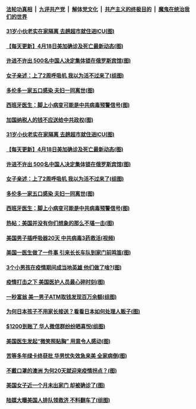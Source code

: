 

####  [法轮功真相](../../../../basic/blob/master/README.md?t=04190530) &nbsp;|&nbsp; [九评共产党](../../../../9ping.md/blob/master/README.md?t=04190530) &nbsp;|&nbsp; [解体党文化](../../../../jtdwh.md/blob/master/README.md?t=04190530)  &nbsp;|&nbsp; [共产主义的终极目的](../../../../gczydzjmd.md/blob/master/README.md?t=04190530) &nbsp;|&nbsp; [魔鬼在统治我们的世界](../../../../mgztzwmdsj.md/blob/master/README.md?t=04190530) 

#### [31岁小伙老实在家隔离 去趟超市就住进ICU(图)](../pages/p3/930282.md?t=04190530) 

#### [【每天更新】4月18日美加确诊及死亡最新动态(图)](../pages/p3/928262.md?t=04190530) 

#### [许进不许出 500名中国人决定集体锁在俄罗斯宾馆(图)](../pages/p3/930199.md?t=04190530) 

#### [女子亲述：上了2周呼吸机 我以为活不过来了(组图)](../pages/p3/930189.md?t=04190530) 

#### [多伦多一家五口感染 夫妇一同离世(图)](../pages/p3/930180.md?t=04190530) 

#### [西班牙医生：脚上小病变可能是中共病毒预警信号(图)](../pages/p3/930179.md?t=04190530) 

#### [加国纳税人的钱不应送给中共政权(图)](../pages/p3/930284.md?t=04190530) 

#### [31岁小伙老实在家隔离 去趟超市就住进ICU(图)](../pages/p3/930282.md?t=04190530) 

#### [【每天更新】4月18日美加确诊及死亡最新动态(图)](../pages/p3/928262.md?t=04190530) 

#### [许进不许出 500名中国人决定集体锁在俄罗斯宾馆(图)](../pages/p3/930199.md?t=04190530) 

#### [女子亲述：上了2周呼吸机 我以为活不过来了(组图)](../pages/p3/930189.md?t=04190530) 

#### [多伦多一家五口感染 夫妇一同离世(图)](../pages/p3/930180.md?t=04190530) 

#### [西班牙医生：脚上小病变可能是中共病毒预警信号(图)](../pages/p3/930179.md?t=04190530) 

#### [热帖：美国并没有你们想象的那么不堪一击(图)](../pages/p3/930150.md?t=04190530) 

#### [美国男子插呼吸器20天 中共病毒3药救活(视频)](../pages/p3/930093.md?t=04190530) 

#### [美国一医生做了一件事 引来长长车队到家门前鸣笛(图)](../pages/p3/930056.md?t=04190530) 

#### [3个小男孩在疫情期间成当地英雄 他们做了啥?(图)](../pages/p3/930067.md?t=04190530) 

#### [疫情打击之下 美国医护人员最心碎时刻(图)](../pages/p3/930075.md?t=04190530) 

#### [一秒富翁 美一男子ATM取钱发现百万余额(组图)](../pages/p3/929981.md?t=04190530) 

#### [为何日本孩子不用家长接送？看看日本如何处理人贩子(图)](../pages/p3/930028.md?t=04190530) 

#### [$1200到账了 华人微信群纷纷晒喜悦(组图)](../pages/p3/930023.md?t=04190530) 

#### [美国医生发起“微笑照贴胸” 用意令人感动(图)](../pages/p3/929971.md?t=04190530) 

#### [苦等多年绿卡终获批 华男忧失效急来美 全家病倒(图)](../pages/p3/929940.md?t=04190530) 

#### [不戴口罩的澳洲 为何20天就迎来疫情拐点？(图)](../pages/p3/929936.md?t=04190530) 

#### [美国女子近一个月未出家门 却被确诊了(图)](../pages/p3/929928.md?t=04190530) 

#### [陆媒大曝美国人排队领救济 不料翻车了(组图)](../pages/p3/929902.md?t=04190530) 

